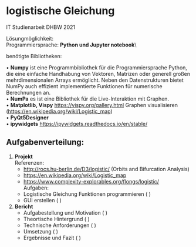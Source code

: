 # logistische Gleichung
IT Studienarbeit DHBW 2021

Lösungmöglichkeit:\
Programmiersprache: **Python und Jupyter notebook**\

benötigte Bibliotheken:

•	**Numpy** ist eine Programmbibliothek für die Programmiersprache Python, die eine einfache Handhabung von Vektoren, Matrizen oder generell großen mehrdimensionalen Arrays ermöglicht. Neben den Datenstrukturen bietet NumPy auch effizient implementierte Funktionen für numerische Berechnungen an.\
•	**NumPa** es ist eine Bibliothek für die Live-Interaktion mit Graphen.\
•	**Matplotlib, Vispy** https://vispy.org/gallery.html Graphen visualisieren (https://en.wikipedia.org/wiki/Logistic_map) \
•  **PyQt5Designer** \
•  **ipywidgets** https://ipywidgets.readthedocs.io/en/stable/


## Aufgabenverteilung:
1. **Projekt**\
Referenzen:
   - http://rocs.hu-berlin.de/D3/logistic/   (Orbits and Bifurcation Analysis)  
   - https://en.wikipedia.org/wiki/Logistic_map 
   - https://www.complexity-explorables.org/flongs/logistic/ \
   Aufgaben:
   - Logistische Gleichung Funktionen programmieren (       )
   - GUI erstellen (       )
2. **Bericht**
   - Aufgabestellung und Motivation (     )
   - Theortische Hintergrund  (     )
   - Technische Anforderungen (    )
   - Umsetzung (       )
   - Ergebnisse und Fazit (      )

